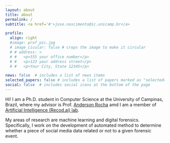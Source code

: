 ```yaml
---
layout: about
title: about
permalink: /
subtitle: <a href='#'>jose.nascimento@ic.unicamp.br</a>

profile:
  align: right
  #image: prof_pic.jpg
  # image_cicular: false # crops the image to make it circular
  # # address: >
  # #   <p>555 your office number</p>
  # #   <p>123 your address street</p>
  # #   <p>Your City, State 12345</p>

news: false  # includes a list of news items
selected_papers: false # includes a list of papers marked as "selected={true}"
social: false  # includes social icons at the bottom of the page
---
```


Hi! I am a Ph.D. student in Computer Science at the University of Campinas, Brazil, where my advisor is Prof. [Anderson Rocha](https://www.ic.unicamp.br/~rocha/) amd I am a member of [Artificial Intelligence (Recod.ai) lab](http://recod.ai/).

My areas of research are machine learning and digital forensics. Specifically, I work on the development of automated method to determine whether a piece of social media data related or not to a given forensic event.